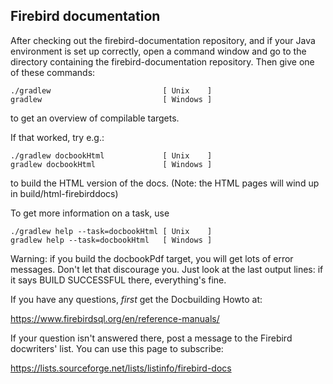 Firebird documentation
----------------------

After checking out the firebird-documentation repository, and if your
Java environment is set up correctly, open a command window and go to
the directory containing the firebird-documentation repository. Then
give one of these commands:

```
./gradlew                         [ Unix    ]
gradlew                           [ Windows ]
```

to get an overview of compilable targets.

If that worked, try e.g.:

```
./gradlew docbookHtml             [ Unix    ]
gradlew docbookHtml               [ Windows ]
```

to build the HTML version of the docs.
(Note: the HTML pages will wind up in build/html-firebirddocs)

To get more information on a task, use

```
./gradlew help --task=docbookHtml [ Unix    ]
gradlew help --task=docbookHtml   [ Windows ]
```

Warning: if you build the docbookPdf target, you will get lots of error
messages. Don't let that discourage you. Just look at the last
output lines: if it says BUILD SUCCESSFUL there, everything's fine.

If you have any questions, *first* get the Docbuilding Howto at:

  https://www.firebirdsql.org/en/reference-manuals/

If your question isn't answered there, post a message to the Firebird
docwriters' list. You can use this page to subscribe:

  https://lists.sourceforge.net/lists/listinfo/firebird-docs
